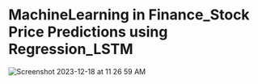 # MachineLearning in Finance_Stock Price Predictions using Regression_LSTM
![Screenshot 2023-12-18 at 11 26 59 AM](https://github.com/ShumB1992/Stock-Predictions-ML-and-Deep-Learning-in-Finance/assets/142171873/c5d9e7f7-0d0b-4ea8-b8f4-f8ea1e702f5d)
